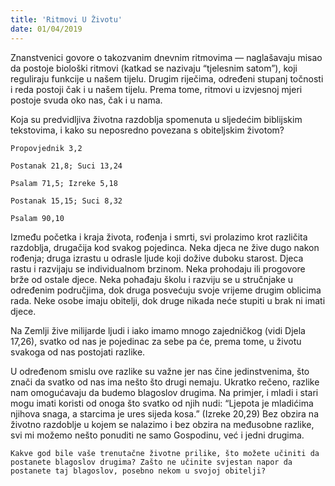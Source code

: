 ```yaml
---
title: 'Ritmovi U Životu'
date: 01/04/2019
---
```


Znanstvenici govore o takozvanim dnevnim ritmovima — naglašavaju misao da postoje biološki ritmovi (katkad se nazivaju “tjelesnim satom”), koji reguliraju funkcije u našem tijelu. Drugim riječima, određeni stupanj točnosti i reda postoji čak i u našem tijelu. Prema tome, ritmovi u izvjesnoj mjeri postoje svuda oko nas, čak i u nama.

Koja su predvidljiva životna razdoblja spomenuta u sljedećim biblijskim tekstovima, i kako su neposredno povezana s obiteljskim životom?

`Propovjednik 3,2 `

`Postanak 21,8; Suci 13,24 `

`Psalam 71,5; Izreke 5,18 `

`Postanak 15,15; Suci 8,32`

`Psalam 90,10 `

Između početka i kraja života, rođenja i smrti, svi prolazimo krot različita razdoblja, drugačija kod svakog pojedinca. Neka djeca ne žive dugo nakon rođenja; druga izrastu u odrasle ljude koji dožive duboku starost. Djeca rastu i razvijaju se individualnom brzinom. Neka prohodaju ili progovore brže od ostale djece. Neka pohađaju školu i razviju se u stručnjake u određenim područjima, dok druga posvećuju svoje vrijeme drugim oblicima rada. Neke osobe imaju obitelji, dok druge nikada neće stupiti u brak ni imati djece.

Na Zemlji žive milijarde ljudi i iako imamo mnogo zajedničkog (vidi Djela 17,26), svatko od nas je pojedinac za sebe pa će, prema tome, u životu svakoga od nas postojati razlike.

U određenom smislu ove razlike su važne jer nas čine jedinstvenima, što znači da svatko od nas ima nešto što drugi nemaju. Ukratko rečeno, razlike nam omogućavaju da budemo blagoslov drugima. Na primjer, i mladi i stari mogu imati koristi od onoga što svatko od njih nudi: “Ljepota je mladićima njihova snaga, a starcima je ures sijeda kosa.” (Izreke 20,29) Bez obzira na životno razdoblje u kojem se nalazimo i bez obzira na međusobne razlike, svi mi možemo nešto ponuditi ne samo Gospodinu, već i jedni drugima.

`Kakve god bile vaše trenutačne životne prilike, što možete učiniti da postanete blagoslov drugima? Zašto ne učinite svjestan napor da postanete taj blagoslov, posebno nekom u svojoj obitelji?`
